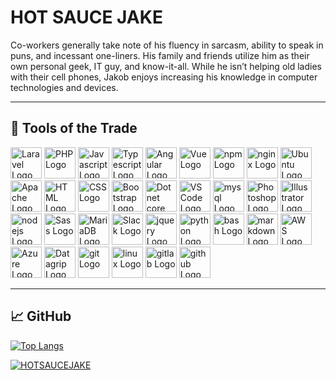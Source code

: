 # HOT SAUCE JAKE

Co-workers generally take note of his fluency in sarcasm, ability to speak in puns, and incessant one-liners. His family and friends utilize him as their own personal geek, IT guy, and know-it-all. While he isn’t helping old ladies with their cell phones, Jakob enjoys increasing his knowledge in computer technologies and devices. 

---

## 🧰 Tools of the Trade


<img src="https://cdn.worldvectorlogo.com/logos/laravel-2.svg" alt="Laravel Logo" width="50"/> <img src="https://cdn.worldvectorlogo.com/logos/php-1.svg" alt="PHP Logo" width="50"/> <img src="https://cdn.worldvectorlogo.com/logos/logo-javascript.svg" alt="Javascript Logo" width="50"/> <img src="https://cdn.worldvectorlogo.com/logos/typescript.svg" alt="Typescript Logo" width="50"/> <img src="https://cdn.worldvectorlogo.com/logos/angular-icon-1.svg" alt="Angular Logo" width="50"/> <img src="https://cdn.worldvectorlogo.com/logos/vue-9.svg" alt="Vue Logo" width="50"/> <img src="https://cdn.worldvectorlogo.com/logos/npm.svg" alt="npm Logo" width="50"/> <img src="https://cdn.worldvectorlogo.com/logos/nginx-1.svg" alt="nginx Logo" width="50"/> <img src="https://cdn.worldvectorlogo.com/logos/ubuntu-2.svg" alt="Ubuntu Logo" width="50"/> <img src="https://cdn.worldvectorlogo.com/logos/apache-13.svg" alt="Apache Logo" width="50"/> <img src="https://cdn.worldvectorlogo.com/logos/html5.svg" alt="HTML Logo" width="50"/> <img src="https://cdn.worldvectorlogo.com/logos/css-5.svg" alt="CSS Logo" width="50"/> <img src="https://cdn.worldvectorlogo.com/logos/bootstrap-5-1.svg" alt="Bootstrap Logo" width="50"/> <img src="https://cdn.worldvectorlogo.com/logos/dot-net-core-7.svg" alt="Dot net core Logo" width="50"/> <img src="https://cdn.worldvectorlogo.com/logos/visual-studio-code.svg" alt="VS Code Logo" width="50"/> <img src="https://cdn.worldvectorlogo.com/logos/mysql-5.svg" alt="mysql Logo" width="50"/> <img src="https://cdn.worldvectorlogo.com/logos/photoshop-cc.svg" alt="Photoshop Logo" width="50"/> <img src="https://cdn.worldvectorlogo.com/logos/adobe-illustrator-cc.svg" alt="Illustrator Logo" width="50"/> <img src="https://cdn.worldvectorlogo.com/logos/nodejs-icon.svg" alt="nodejs Logo" width="50"/> <img src="https://cdn.worldvectorlogo.com/logos/sass-1.svg" alt="Sass Logo" width="50"/> <img src="https://cdn.worldvectorlogo.com/logos/mariadb.svg" alt="MariaDB Logo" width="50"/> <img src="https://cdn.worldvectorlogo.com/logos/slack-new-logo.svg" alt="Slack Logo" width="50"/> <img src="https://cdn.worldvectorlogo.com/logos/jquery-2.svg" alt="jquery Logo" width="50"/> <img src="https://cdn.worldvectorlogo.com/logos/python-5.svg" alt="python Logo" width="50"/> <img src="https://cdn.worldvectorlogo.com/logos/bash-3.svg" alt="bash Logo" width="50"/> <img src="https://cdn.worldvectorlogo.com/logos/markdown.svg" alt="markdown Logo" width="50"/> <img src="https://cdn.worldvectorlogo.com/logos/aws-logo.svg" alt="AWS Logo" width="50"/> <img src="https://cdn.worldvectorlogo.com/logos/azure-1.svg" alt="Azure Logo" width="50"/> <img src="https://cdn.worldvectorlogo.com/logos/datagrip-icon.svg" alt="Datagrip Logo" width="50"/> <img src="https://cdn.worldvectorlogo.com/logos/git-icon.svg" alt="git Logo" width="50"/> <img src="https://cdn.worldvectorlogo.com/logos/linux-tux.svg" alt="linux Logo" width="50"/> <img src="https://cdn.worldvectorlogo.com/logos/gitlab.svg" alt="gitlab Logo" width="50"/> <img src="https://cdn.worldvectorlogo.com/logos/github-icon-1.svg" alt="github Logo" width="50"/> 

---

## &#x1f4c8; GitHub

[![Top Langs](https://github-readme-stats.vercel.app/api/top-langs/?username=hotsaucejake&theme=synthwave&langs_count=10&layout=compact)](https://github.com/anuraghazra/github-readme-stats)

[![HOTSAUCEJAKE](https://github-readme-stats.vercel.app/api?username=hotsaucejake&theme=jolly&count_private=true&show_icons=true&include_all_commits=true&custom_title=HOTSAUCEJAKE%20stats)](https://github.com/anuraghazra/github-readme-stats)

